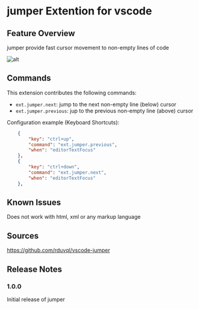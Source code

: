 # jumper Extention for vscode

## Feature Overview

jumper provide fast cursor movement to non-empty lines of code

![alt](https://raw.githubusercontent.com/rduvql/vscode-jumper/master/images/demo.gif)

## Commands

This extension contributes the following commands:

* `ext.jumper.next`: jump to the next non-empty line (below) cursor
* `ext.jumper.previous`: jup to the previous non-empty line (above) cursor

Configuration example (Keyboard Shortcuts):
```json
    {
        "key": "ctrl+up",
        "command": "ext.jumper.previous",
        "when": "editorTextFocus"
    },
    {
        "key": "ctrl+down",
        "command": "ext.jumper.next",
        "when": "editorTextFocus"
    },
```

## Known Issues

Does not work with html, xml or any markup language

## Sources

https://github.com/rduvql/vscode-jumper

## Release Notes

### 1.0.0

Initial release of jumper
